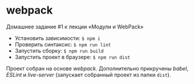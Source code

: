# webpack
Домашнее задание #1 к лекции «Модули и WebPack»

- Установить зависимости: `$ npm i`
- Проверить синтаксис: `$ npm run lint`
- Запустить сборку: `$ npm run build`
- Запустить проект в браузере: `$ npm run dist`

Проект собран на основе *webpack*. Дополнительно прикручены *babel*, *ESLint* и *live-server* (запускает собранный проект из папки `dist`).